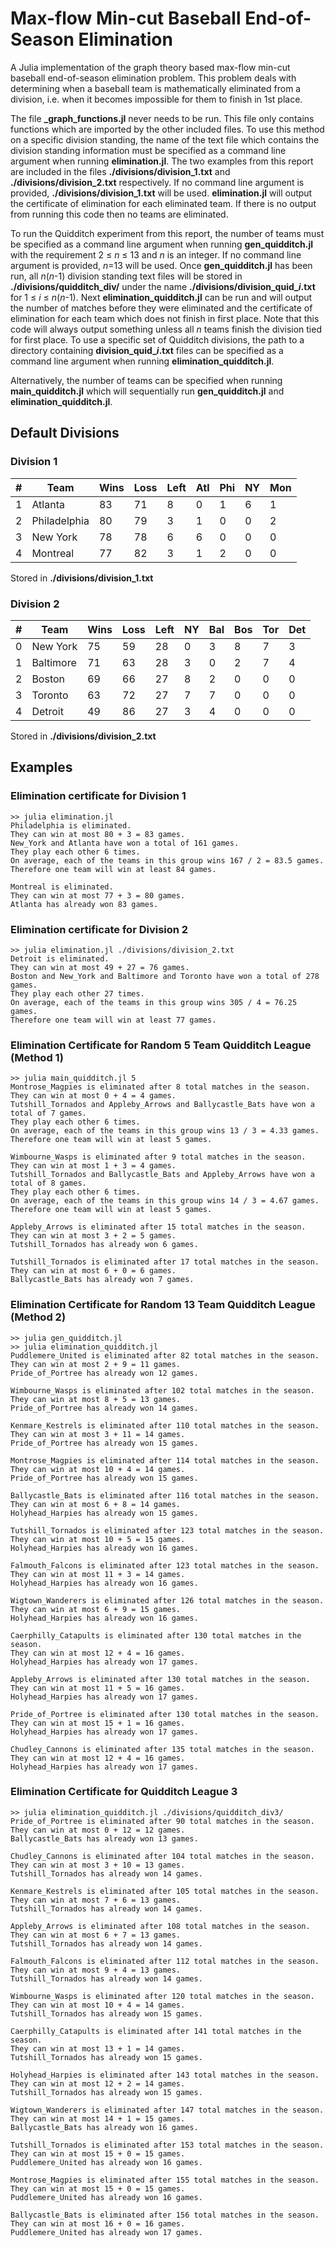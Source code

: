 # Max-flow Min-cut Baseball End-of-Season Elimination
A Julia implementation of the graph theory based max-flow min-cut baseball end-of-season elimination problem. This problem deals with determining when a baseball team is mathematically eliminated from a division, i.e. when it becomes impossible for them to finish in 1st place.

The file **_graph_functions.jl** never needs to be run. This file only contains functions which are imported by the other included files. To use this method on a specific division standing, the name of the text file which contains the division standing information must be specified as a command line argument when running **elimination.jl**. The two examples from this report are included in the files **./divisions/division_1.txt** and **./divisions/division_2.txt** respectively. If no command line argument is provided, **./divisions/division_1.txt** will be used. **elimination.jl** will output the certificate of elimination for each eliminated team. If there is no output from running this code then no teams are eliminated.

To run the Quidditch experiment from this report, the number of teams must be specified as a command line argument when running **gen_quidditch.jl** with the requirement 2 &leq; *n* &leq; 13 and *n* is an integer. If no command line argument is provided, *n*=13 will be used. Once **gen_quidditch.jl** has been run, all *n*(*n*-1) division standing text files will be stored in **./divisions/quidditch_div/** under the name **./divisions/division_quid_*i*.txt** for 1 &leq; *i* &leq; *n*(*n*-1). Next **elimination_quidditch.jl** can be run and will output the number of matches before they were eliminated and the certificate of elimination for each team which does not finish in first place. Note that this code will always output something unless all $n$ teams finish the division tied for first place. To use a specific set of Quidditch divisions, the path to a directory containing **division_quid_*i*.txt** files can be specified as a command line argument when running **elimination_quidditch.jl**.

Alternatively, the number of teams can be specified when running **main_quidditch.jl** which will sequentially run **gen_quidditch.jl** and **elimination_quidditch.jl**.

## Default Divisions

### Division 1

|#|Team        |Wins|Loss|Left|Atl|Phi|NY |Mon|
|-|------------|----|----|----|---|---|---|---|
|1|Atlanta     |83  |71  |8   |0  |1  |6  |1  |
|2|Philadelphia|80  |79  |3   |1  |0  |0  |2  |
|3|New York    |78  |78  |6   |6  |0  |0  |0  |
|4|Montreal    |77  |82  |3   |1  |2  |0  |0  |

Stored in **./divisions/division_1.txt**

### Division 2

|#|Team        |Wins|Loss|Left|NY |Bal|Bos|Tor|Det|
|-|------------|----|----|----|---|---|---|---|---|
|0|New York    |75  |59  |28  |0  |3  |8  |7  |3  |
|1|Baltimore   |71  |63  |28  |3  |0  |2  |7  |4  |
|2|Boston      |69  |66  |27  |8  |2  |0  |0  |0  |
|3|Toronto     |63  |72  |27  |7  |7  |0  |0  |0  |
|4|Detroit     |49  |86  |27  |3  |4  |0  |0  |0  |

Stored in **./divisions/division_2.txt**

## Examples

### Elimination certificate for Division 1

    >> julia elimination.jl
    Philadelphia is eliminated.
    They can win at most 80 + 3 = 83 games.
    New_York and Atlanta have won a total of 161 games.
    They play each other 6 times.
    On average, each of the teams in this group wins 167 / 2 = 83.5 games.
    Therefore one team will win at least 84 games.
     
    Montreal is eliminated.
    They can win at most 77 + 3 = 80 games.
    Atlanta has already won 83 games.

### Elimination certificate for Division 2

    >> julia elimination.jl ./divisions/division_2.txt
    Detroit is eliminated.
    They can win at most 49 + 27 = 76 games.
    Boston and New_York and Baltimore and Toronto have won a total of 278 games.
    They play each other 27 times.
    On average, each of the teams in this group wins 305 / 4 = 76.25 games.
    Therefore one team will win at least 77 games.

### Elimination Certificate for Random 5 Team Quidditch League (Method 1)

    >> julia main_quidditch.jl 5
    Montrose_Magpies is eliminated after 8 total matches in the season.
    They can win at most 0 + 4 = 4 games.
    Tutshill_Tornados and Appleby_Arrows and Ballycastle_Bats have won a total of 7 games.
    They play each other 6 times.
    On average, each of the teams in this group wins 13 / 3 = 4.33 games.
    Therefore one team will win at least 5 games.
     
    Wimbourne_Wasps is eliminated after 9 total matches in the season.
    They can win at most 1 + 3 = 4 games.
    Tutshill_Tornados and Ballycastle_Bats and Appleby_Arrows have won a total of 8 games.
    They play each other 6 times.
    On average, each of the teams in this group wins 14 / 3 = 4.67 games.
    Therefore one team will win at least 5 games.

    Appleby_Arrows is eliminated after 15 total matches in the season.
    They can win at most 3 + 2 = 5 games.
    Tutshill_Tornados has already won 6 games.

    Tutshill_Tornados is eliminated after 17 total matches in the season.
    They can win at most 6 + 0 = 6 games.
    Ballycastle_Bats has already won 7 games.

### Elimination Certificate for Random 13 Team Quidditch League (Method 2)

    >> julia gen_quidditch.jl
    >> julia elimination_quidditch.jl 
    Puddlemere_United is eliminated after 82 total matches in the season.
    They can win at most 2 + 9 = 11 games.
    Pride_of_Portree has already won 12 games.
     
    Wimbourne_Wasps is eliminated after 102 total matches in the season.
    They can win at most 8 + 5 = 13 games.
    Pride_of_Portree has already won 14 games.
      
    Kenmare_Kestrels is eliminated after 110 total matches in the season.
    They can win at most 3 + 11 = 14 games.
    Pride_of_Portree has already won 15 games.
       
    Montrose_Magpies is eliminated after 114 total matches in the season.
    They can win at most 10 + 4 = 14 games.
    Pride_of_Portree has already won 15 games.

    Ballycastle_Bats is eliminated after 116 total matches in the season.
    They can win at most 6 + 8 = 14 games.
    Holyhead_Harpies has already won 15 games.

    Tutshill_Tornados is eliminated after 123 total matches in the season.
    They can win at most 10 + 5 = 15 games.
    Holyhead_Harpies has already won 16 games.

    Falmouth_Falcons is eliminated after 123 total matches in the season.
    They can win at most 11 + 3 = 14 games.
    Holyhead_Harpies has already won 16 games.

    Wigtown_Wanderers is eliminated after 126 total matches in the season.
    They can win at most 6 + 9 = 15 games.
    Holyhead_Harpies has already won 16 games.

    Caerphilly_Catapults is eliminated after 130 total matches in the season.
    They can win at most 12 + 4 = 16 games.
    Holyhead_Harpies has already won 17 games.

    Appleby_Arrows is eliminated after 130 total matches in the season.
    They can win at most 11 + 5 = 16 games.
    Holyhead_Harpies has already won 17 games.

    Pride_of_Portree is eliminated after 130 total matches in the season.
    They can win at most 15 + 1 = 16 games.
    Holyhead_Harpies has already won 17 games.

    Chudley_Cannons is eliminated after 135 total matches in the season.
    They can win at most 12 + 4 = 16 games.
    Holyhead_Harpies has already won 17 games.

### Elimination Certificate for Quidditch League 3

    >> julia elimination_quidditch.jl ./divisions/quidditch_div3/
    Pride_of_Portree is eliminated after 90 total matches in the season.
    They can win at most 0 + 12 = 12 games.
    Ballycastle_Bats has already won 13 games.

    Chudley_Cannons is eliminated after 104 total matches in the season.
    They can win at most 3 + 10 = 13 games.
    Tutshill_Tornados has already won 14 games.

    Kenmare_Kestrels is eliminated after 105 total matches in the season.
    They can win at most 7 + 6 = 13 games.
    Tutshill_Tornados has already won 14 games.

    Appleby_Arrows is eliminated after 108 total matches in the season.
    They can win at most 6 + 7 = 13 games.
    Tutshill_Tornados has already won 14 games.

    Falmouth_Falcons is eliminated after 112 total matches in the season.
    They can win at most 9 + 4 = 13 games.
    Tutshill_Tornados has already won 14 games.

    Wimbourne_Wasps is eliminated after 120 total matches in the season.
    They can win at most 10 + 4 = 14 games.
    Tutshill_Tornados has already won 15 games.

    Caerphilly_Catapults is eliminated after 141 total matches in the season.
    They can win at most 13 + 1 = 14 games.
    Tutshill_Tornados has already won 15 games.

    Holyhead_Harpies is eliminated after 143 total matches in the season.
    They can win at most 12 + 2 = 14 games.
    Tutshill_Tornados has already won 15 games.

    Wigtown_Wanderers is eliminated after 147 total matches in the season.
    They can win at most 14 + 1 = 15 games.
    Ballycastle_Bats has already won 16 games.

    Tutshill_Tornados is eliminated after 153 total matches in the season.
    They can win at most 15 + 0 = 15 games.
    Puddlemere_United has already won 16 games.

    Montrose_Magpies is eliminated after 155 total matches in the season.
    They can win at most 15 + 0 = 15 games.
    Puddlemere_United has already won 16 games.

    Ballycastle_Bats is eliminated after 156 total matches in the season.
    They can win at most 16 + 0 = 16 games.
    Puddlemere_United has already won 17 games.
